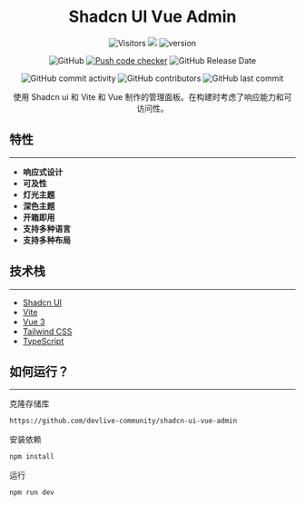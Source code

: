 <div style="text-align: center;">

# Shadcn UI Vue Admin

![Visitors](https://api.visitorbadge.io/api/visitors?path=https%3A%2F%2Fgithub.com%2Fdevlive-community%2Fshadcn-ui-vue-admin&countColor=%23263759&style=flat)
[![](https://tokei.rs/b1/github/devlive-community/shadcn-ui-vue-admin)](https://github.com/devlive-community/shadcn-ui-vue-admin)
![version](https://img.shields.io/github/v/release/devlive-community/shadcn-ui-vue-admin.svg)

![GitHub](https://img.shields.io/github/license/devlive-community/shadcn-ui-vue-admin)
[![Push code checker](https://github.com/devlive-community/shadcn-ui-vue-admin/actions/workflows/checker.yml/badge.svg)](https://github.com/devlive-community/shadcn-ui-vue-admin/actions/workflows/checker.yml)
![GitHub Release Date](https://img.shields.io/github/release-date/devlive-community/shadcn-ui-vue-admin?style=flat-square)

![GitHub commit activity](https://img.shields.io/github/commit-activity/y/devlive-community/shadcn-ui-vue-admin?style=flat-square)
![GitHub contributors](https://img.shields.io/github/contributors-anon/devlive-community/shadcn-ui-vue-admin?style=flat-square)
![GitHub last commit](https://img.shields.io/github/last-commit/devlive-community/shadcn-ui-vue-admin?style=flat-square)

使用 Shadcn ui 和 Vite 和 Vue 制作的管理面板。在构建时考虑了响应能力和可访问性。

</div>

## 特性

---

- **响应式设计**
- **可及性**
- **灯光主题**
- **深色主题**
- **开箱即用**
- **支持多种语言**
- **支持多种布局**

## 技术栈

---

- [Shadcn UI](https://shadcn.com/)
- [Vite](https://vitejs.dev/)
- [Vue 3](https://vuejs.org/)
- [Tailwind CSS](https://tailwindcss.com/)
- [TypeScript](https://www.typescriptlang.org/)

## 如何运行？

---

克隆存储库

```bash
https://github.com/devlive-community/shadcn-ui-vue-admin
```

安装依赖

```bash
npm install
```

运行

```bash
npm run dev
```
